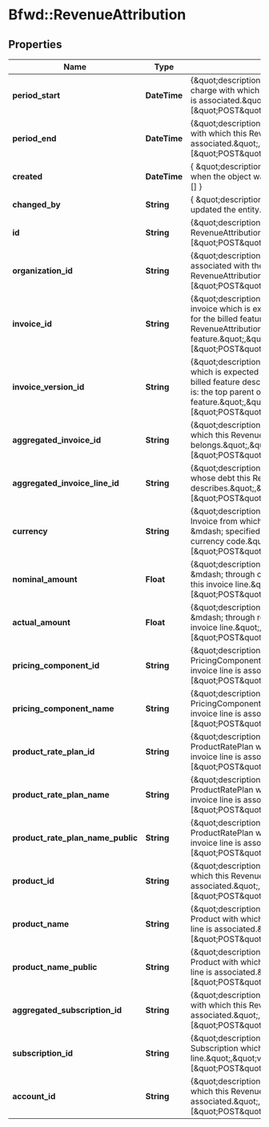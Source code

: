 # Bfwd::RevenueAttribution

## Properties
Name | Type | Description | Notes
------------ | ------------- | ------------- | -------------
**period_start** | **DateTime** | {\&quot;description\&quot;:\&quot;PeriodStart of the charge with which this RevenueAttribution&#39;s invoice line is associated.\&quot;,\&quot;verbs\&quot;:[\&quot;POST\&quot;,\&quot;PUT\&quot;,\&quot;GET\&quot;]} | 
**period_end** | **DateTime** | {\&quot;description\&quot;:\&quot;PeriodEnd of the charge with which this RevenueAttribution&#39;s invoice line is associated.\&quot;,\&quot;verbs\&quot;:[\&quot;POST\&quot;,\&quot;PUT\&quot;,\&quot;GET\&quot;]} | 
**created** | **DateTime** | { \&quot;description\&quot; : \&quot;The UTC DateTime when the object was created.\&quot;, \&quot;verbs\&quot;:[] } | [optional] 
**changed_by** | **String** | { \&quot;description\&quot; : \&quot;ID of the user who last updated the entity.\&quot;, \&quot;verbs\&quot;:[] } | [optional] 
**id** | **String** | {\&quot;description\&quot;:\&quot;ID of the RevenueAttribution.\&quot;,\&quot;verbs\&quot;:[\&quot;POST\&quot;,\&quot;PUT\&quot;,\&quot;GET\&quot;]} | [optional] 
**organization_id** | **String** | {\&quot;description\&quot;:\&quot;ID of the organization associated with the RevenueAttribution.\&quot;,\&quot;verbs\&quot;:[\&quot;POST\&quot;,\&quot;PUT\&quot;,\&quot;GET\&quot;]} | 
**invoice_id** | **String** | {\&quot;description\&quot;:\&quot;Consistent ID of the invoice which is expected to be consulted when paying for the billed feature described in this RevenueAttribution. That is: the top parent of that billed feature.\&quot;,\&quot;verbs\&quot;:[\&quot;POST\&quot;,\&quot;PUT\&quot;,\&quot;GET\&quot;]} | 
**invoice_version_id** | **String** | {\&quot;description\&quot;:\&quot;Version ID of the invoice which is expected to be consulted when paying for the billed feature described in this RevenueAttribution. That is: the top parent of that billed feature.\&quot;,\&quot;verbs\&quot;:[\&quot;POST\&quot;,\&quot;PUT\&quot;,\&quot;GET\&quot;]} | 
**aggregated_invoice_id** | **String** | {\&quot;description\&quot;:\&quot;ID of the invoice to which this RevenueAttribution&#39;s invoice line belongs.\&quot;,\&quot;verbs\&quot;:[\&quot;POST\&quot;,\&quot;PUT\&quot;,\&quot;GET\&quot;]} | 
**aggregated_invoice_line_id** | **String** | {\&quot;description\&quot;:\&quot;ID of the invoice line whose debt this RevenueAttribution describes.\&quot;,\&quot;verbs\&quot;:[\&quot;POST\&quot;,\&quot;PUT\&quot;,\&quot;GET\&quot;]} | 
**currency** | **String** | {\&quot;description\&quot;:\&quot;The currency of the Invoice from which this RevenueAttribution was raised &amp;mdash; specified by a three-character ISO 4217 currency code.\&quot;,\&quot;verbs\&quot;:[\&quot;POST\&quot;,\&quot;PUT\&quot;,\&quot;GET\&quot;]} | 
**nominal_amount** | **Float** | {\&quot;description\&quot;:\&quot;The amount paid &amp;mdash; through credit or otherwise &amp;mdash; toward this invoice line.\&quot;,\&quot;verbs\&quot;:[\&quot;POST\&quot;,\&quot;PUT\&quot;,\&quot;GET\&quot;]} | 
**actual_amount** | **Float** | {\&quot;description\&quot;:\&quot;The amount paid &amp;mdash; through real money &amp;mdash; toward this invoice line.\&quot;,\&quot;verbs\&quot;:[\&quot;POST\&quot;,\&quot;PUT\&quot;,\&quot;GET\&quot;]} | 
**pricing_component_id** | **String** | {\&quot;description\&quot;:\&quot;ID of the PricingComponent with which this RevenueAttribution&#39;s invoice line is associated.\&quot;,\&quot;verbs\&quot;:[\&quot;POST\&quot;,\&quot;PUT\&quot;,\&quot;GET\&quot;]} | 
**pricing_component_name** | **String** | {\&quot;description\&quot;:\&quot;Name of the PricingComponent with which this RevenueAttribution&#39;s invoice line is associated.\&quot;,\&quot;verbs\&quot;:[\&quot;POST\&quot;,\&quot;PUT\&quot;,\&quot;GET\&quot;]} | 
**product_rate_plan_id** | **String** | {\&quot;description\&quot;:\&quot;ID of the ProductRatePlan with which this RevenueAttribution&#39;s invoice line is associated.\&quot;,\&quot;verbs\&quot;:[\&quot;POST\&quot;,\&quot;PUT\&quot;,\&quot;GET\&quot;]} | 
**product_rate_plan_name** | **String** | {\&quot;description\&quot;:\&quot;Internal name of the ProductRatePlan with which this RevenueAttribution&#39;s invoice line is associated.\&quot;,\&quot;verbs\&quot;:[\&quot;POST\&quot;,\&quot;PUT\&quot;,\&quot;GET\&quot;]} | 
**product_rate_plan_name_public** | **String** | {\&quot;description\&quot;:\&quot;Public name of the ProductRatePlan with which this RevenueAttribution&#39;s invoice line is associated.\&quot;,\&quot;verbs\&quot;:[\&quot;POST\&quot;,\&quot;PUT\&quot;,\&quot;GET\&quot;]} | 
**product_id** | **String** | {\&quot;description\&quot;:\&quot;ID of the Product with which this RevenueAttribution&#39;s invoice line is associated.\&quot;,\&quot;verbs\&quot;:[\&quot;POST\&quot;,\&quot;PUT\&quot;,\&quot;GET\&quot;]} | 
**product_name** | **String** | {\&quot;description\&quot;:\&quot;Internal name of the Product with which this RevenueAttribution&#39;s invoice line is associated.\&quot;,\&quot;verbs\&quot;:[\&quot;POST\&quot;,\&quot;PUT\&quot;,\&quot;GET\&quot;]} | 
**product_name_public** | **String** | {\&quot;description\&quot;:\&quot;Public name of the Product with which this RevenueAttribution&#39;s invoice line is associated.\&quot;,\&quot;verbs\&quot;:[\&quot;POST\&quot;,\&quot;PUT\&quot;,\&quot;GET\&quot;]} | 
**aggregated_subscription_id** | **String** | {\&quot;description\&quot;:\&quot;ID of the Subscription with which this RevenueAttribution&#39;s invoice line is associated.\&quot;,\&quot;verbs\&quot;:[\&quot;POST\&quot;,\&quot;PUT\&quot;,\&quot;GET\&quot;]} | 
**subscription_id** | **String** | {\&quot;description\&quot;:\&quot;Consistent ID of the Subscription which pays for this invoice line.\&quot;,\&quot;verbs\&quot;:[\&quot;POST\&quot;,\&quot;PUT\&quot;,\&quot;GET\&quot;]} | 
**account_id** | **String** | {\&quot;description\&quot;:\&quot;ID of the Account with which this RevenueAttribution&#39;s invoice line is associated.\&quot;,\&quot;verbs\&quot;:[\&quot;POST\&quot;,\&quot;PUT\&quot;,\&quot;GET\&quot;]} | 


